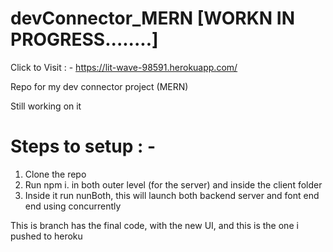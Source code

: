 # devConnector_MERN [WORKN IN PROGRESS........]

Click to Visit : - https://lit-wave-98591.herokuapp.com/

Repo for my dev connector project (MERN)

Still working on it


# Steps to setup : -

1. Clone the repo
2. Run npm i. in both outer level (for the server) and inside the client folder
3. Inside it run nunBoth, this will launch both backend server and font end end using concurrently


This is branch has the final code, with the new UI, and this is the one i pushed to heroku